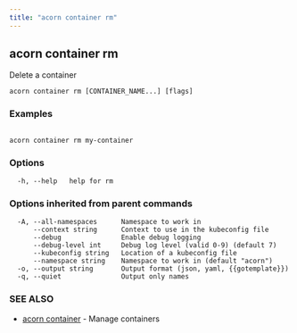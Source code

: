 ```yaml
---
title: "acorn container rm"
---
```

## acorn container rm

Delete a container

```
acorn container rm [CONTAINER_NAME...] [flags]
```

### Examples

```

acorn container rm my-container
```

### Options

```
  -h, --help   help for rm
```

### Options inherited from parent commands

```
  -A, --all-namespaces      Namespace to work in
      --context string      Context to use in the kubeconfig file
      --debug               Enable debug logging
      --debug-level int     Debug log level (valid 0-9) (default 7)
      --kubeconfig string   Location of a kubeconfig file
      --namespace string    Namespace to work in (default "acorn")
  -o, --output string       Output format (json, yaml, {{gotemplate}})
  -q, --quiet               Output only names
```

### SEE ALSO

* [acorn container](acorn_container.md)	 - Manage containers

